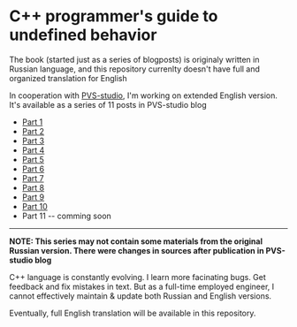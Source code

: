 # C++ programmer's guide to undefined behavior

The book (started just as a series of blogposts) is originaly written in Russian language, and this repository currenlty doesn't have full and organized translation for English

In cooperation with [PVS-studio](https://pvs-studio.com/), I'm working on extended English version. It's available as a series of 11 posts in PVS-studio blog


- [Part 1](https://pvs-studio.com/en/blog/posts/cpp/1129/)
- [Part 2](https://pvs-studio.com/en/blog/posts/cpp/1136/)
- [Part 3](https://pvs-studio.com/en/blog/posts/cpp/1149/)
- [Part 4](https://pvs-studio.com/en/blog/posts/cpp/1156/)
- [Part 5](https://pvs-studio.com/en/blog/posts/cpp/1160/)
- [Part 6](https://pvs-studio.com/en/blog/posts/cpp/1163/)
- [Part 7](https://pvs-studio.com/en/blog/posts/cpp/1174/)
- [Part 8](https://pvs-studio.com/en/blog/posts/cpp/1178/)
- [Part 9](https://pvs-studio.com/en/blog/posts/cpp/1182/)
- [Part 10](https://pvs-studio.com/en/blog/posts/cpp/1193/)
- Part 11 -- comming soon

-------

**NOTE: This series may not contain some materials from the original Russian version. There were changes in sources after publication in PVS-studio blog**

C++ language is constantly evolving. I learn more facinating bugs. Get feedback and fix mistakes in text. But as a full-time employed engineer, I cannot effectively maintain & update both Russian and English versions.

Eventually, full English translation will be available in this repository.
